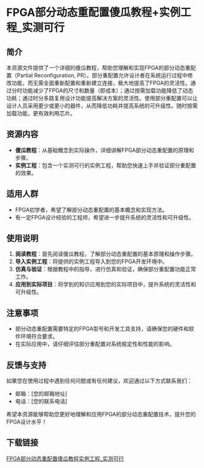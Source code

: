 # FPGA部分动态重配置傻瓜教程+实例工程_实测可行

## 简介
本资源文件提供了一个详细的傻瓜教程，帮助您理解和实现FPGA的部分动态重配置（Partial Reconfiguration, PR）。部分重配置允许设计者在系统运行过程中修改功能，而无需全面重新配置和重新建立连接，极大地提高了FPGA的灵活性。通过分时功能减少了FPGA的尺寸和数量（即成本）；通过按需加载功能降低了动态功耗；通过时分多路复用设计功能提高解决方案的灵活性。使用部分重配置可以让设计人员采用更少或更小的器件，从而降低功耗并提高系统的可升级性。随时按需加载功能，更有效利用芯片。

## 资源内容
- **傻瓜教程**：从基础概念到实际操作，详细讲解FPGA部分动态重配置的原理和步骤。
- **实例工程**：包含一个实测可行的实例工程，帮助您快速上手并验证部分重配置的效果。

## 适用人群
- FPGA初学者，希望了解部分动态重配置的基本概念和实现方法。
- 有一定FPGA设计经验的工程师，希望进一步提升系统的灵活性和可升级性。

## 使用说明
1. **阅读教程**：首先阅读傻瓜教程，了解部分动态重配置的基本原理和操作步骤。
2. **导入实例工程**：将提供的实例工程导入到您的FPGA开发环境中。
3. **仿真与验证**：根据教程中的指导，进行仿真和验证，确保部分重配置功能正常工作。
4. **应用到实际项目**：将学到的知识应用到您的实际项目中，提升系统的灵活性和可升级性。

## 注意事项
- 部分动态重配置需要特定的FPGA型号和开发工具支持，请确保您的硬件和软件环境符合要求。
- 在实际应用中，请仔细评估部分重配置对系统稳定性和性能的影响。

## 反馈与支持
如果您在使用过程中遇到任何问题或有任何建议，欢迎通过以下方式联系我们：
- 邮箱：[您的邮箱地址]
- 电话：[您的联系电话]

希望本资源能够帮助您更好地理解和应用FPGA的部分动态重配置技术，提升您的FPGA设计水平！

## 下载链接

[FPGA部分动态重配置傻瓜教程实例工程_实测可行](https://pan.quark.cn/s/9dbd0a078bde)